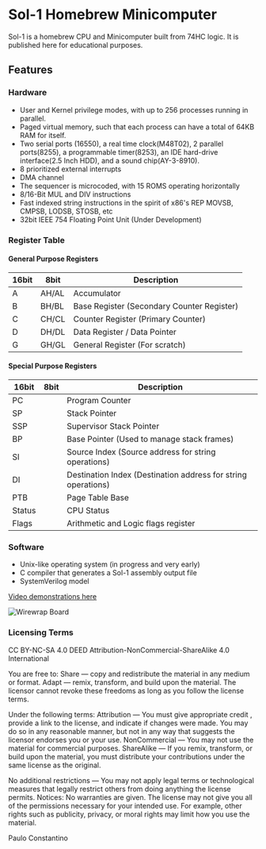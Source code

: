 # Sol-1 Homebrew Minicomputer

Sol-1 is a homebrew CPU and Minicomputer built from 74HC logic.
It is published here for educational purposes.

## Features
### Hardware
- User and Kernel privilege modes, with up to 256 processes running in parallel.
- Paged virtual memory, such that each process can have a total of 64KB RAM for itself.
- Two serial ports (16550), a real time clock(M48T02), 2 parallel ports(8255), a programmable timer(8253), an IDE hard-drive interface(2.5 Inch HDD), and a sound chip(AY-3-8910).
- 8 prioritized external interrupts
- DMA channel
- The sequencer is microcoded, with 15 ROMS operating horizontally
- 8/16-Bit MUL and DIV instructions
- Fast indexed string instructions in the spirit of x86's REP MOVSB, CMPSB, LODSB, STOSB, etc
- 32bit IEEE 754 Floating Point Unit (Under Development)

### Register Table
#### General Purpose Registers

| 16bit | 8bit  | Description |
| ----- | ----- | ----------- |
| A     | AH/AL | Accumulator |
| B     | BH/BL | Base Register (Secondary Counter Register) |
| C     | CH/CL | Counter Register (Primary Counter) |
| D     | DH/DL | Data Register / Data Pointer |
| G     | GH/GL | General Register (For scratch) |

#### Special Purpose Registers

| 16bit  | 8bit   | Description |
| ------ | ------ | ----------- |
| PC     |        | Program Counter |
| SP     |        | Stack Pointer |
| SSP    |        | Supervisor Stack Pointer |
| BP     |        | Base Pointer (Used to manage stack frames) |
| SI     |        | Source Index (Source address for string operations) |
| DI     |        | Destination Index (Destination address for string operations) |
| PTB    |        | Page Table Base |
| Status |        | CPU Status |
| Flags  |        | Arithmetic and Logic flags register |

### Software
- Unix-like operating system (in progress and very early)
- C compiler that generates a Sol-1 assembly output file
- SystemVerilog model

[Video demonstrations here](https://www.youtube.com/@PauloConstantino167/videos)


![Wirewrap Board](https://github.com/Pconst167/sol-1/blob/main/images/20180728_193513.jpg)

### Licensing Terms

CC BY-NC-SA 4.0 DEED
Attribution-NonCommercial-ShareAlike 4.0 International

You are free to:
Share — copy and redistribute the material in any medium or format.
Adapt — remix, transform, and build upon the material.
The licensor cannot revoke these freedoms as long as you follow the license terms.

Under the following terms:
Attribution — You must give appropriate credit , provide a link to the license, and indicate if changes were made. 
You may do so in any reasonable manner, but not in any way that suggests the licensor endorses you or your use.
NonCommercial — You may not use the material for commercial purposes.
ShareAlike — If you remix, transform, or build upon the material, you must distribute your contributions under the same license as the original.

No additional restrictions — You may not apply legal terms or technological measures that legally restrict others from doing anything the license permits.
Notices:
No warranties are given. The license may not give you all of the permissions necessary for your intended use. 
For example, other rights such as publicity, privacy, or moral rights may limit how you use the material.

Paulo Constantino

